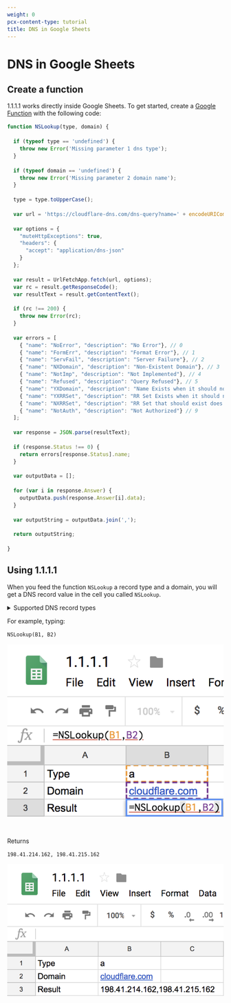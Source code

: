 ```yaml
---
weight: 0
pcx-content-type: tutorial
title: DNS in Google Sheets
---
```


# DNS in Google Sheets

## Create a function

1.1.1.1 works directly inside Google Sheets. To get started, create a [Google Function](https://developers.google.com/apps-script/guides/sheets/functions) with the following code:

```js
function NSLookup(type, domain) {

  if (typeof type == 'undefined') {
    throw new Error('Missing parameter 1 dns type');
  }

  if (typeof domain == 'undefined') {
    throw new Error('Missing parameter 2 domain name');
  }

  type = type.toUpperCase();

  var url = 'https://cloudflare-dns.com/dns-query?name=' + encodeURIComponent(domain) + '&type=' + encodeURIComponent(type);

  var options = {
    "muteHttpExceptions": true,
    "headers": {
      "accept": "application/dns-json"
    }
  };

  var result = UrlFetchApp.fetch(url, options);
  var rc = result.getResponseCode();
  var resultText = result.getContentText();

  if (rc !== 200) {
    throw new Error(rc);
  }

  var errors = [
    { "name": "NoError", "description": "No Error"}, // 0
    { "name": "FormErr", "description": "Format Error"}, // 1
    { "name": "ServFail", "description": "Server Failure"}, // 2
    { "name": "NXDomain", "description": "Non-Existent Domain"}, // 3
    { "name": "NotImp", "description": "Not Implemented"}, // 4
    { "name": "Refused", "description": "Query Refused"}, // 5
    { "name": "YXDomain", "description": "Name Exists when it should not"}, // 6
    { "name": "YXRRSet", "description": "RR Set Exists when it should not"}, // 7
    { "name": "NXRRSet", "description": "RR Set that should exist does not"}, // 8
    { "name": "NotAuth", "description": "Not Authorized"} // 9
  ];

  var response = JSON.parse(resultText);

  if (response.Status !== 0) {
    return errors[response.Status].name;
  }

  var outputData = [];

  for (var i in response.Answer) {
    outputData.push(response.Answer[i].data);
  }

  var outputString = outputData.join(',');

  return outputString;

}
```

## Using 1.1.1.1

When you feed the function `NSLookup` a record type and a domain, you will get a DNS record value in the cell you called `NSLookup`.

<details>
<summary>Supported DNS record types</summary>
<div>

* `A`
* `AAAA`
* `CAA`
* `CNAME`
* `DS`
* `DNSKEY`
* `MX`
* `NS`
* `NSEC`
* `NSEC3`
* `RRSIG`
* `SOA`
* `TXT`

</div>
</details>

For example, typing:

```txt
NSLookup(B1, B2)
```

<div class="medium-img">

![Google sheets function](../static/google-sheet-function.png)

</div>

<br/>

Returns 

```txt
198.41.214.162, 198.41.215.162
```

<div class="medium-img">

![Google sheets function](../static/google-sheet-result.png)

</div>